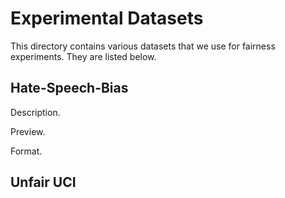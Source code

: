 # Experimental Datasets

This directory contains various datasets that we use for fairness experiments. They are listed below.

## Hate-Speech-Bias

Description.

Preview.

Format.

## Unfair UCI